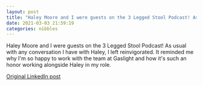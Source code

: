```yaml
---
layout: post
title: "Haley Moore and I were guests on the 3 Legged Stool Podcast! As usual with any conversation I have with Haley, I left reinvigorated. It reminded me why I'm so happy to work with the team at Gaslight and how it's such an honor working alongside Haley in my role."
date: 2021-03-03 21:59:19
categories: nibbles
---
```


Haley Moore and I were guests on the 3 Legged Stool Podcast! As usual with any conversation I have with Haley, I left reinvigorated. It reminded me why I'm so happy to work with the team at Gaslight and how it's such an honor working alongside Haley in my role.

[Original LinkedIn post](https://www.linkedin.com/feed/update/urn%3Ali%3Ashare%3A6772998839772168192)
